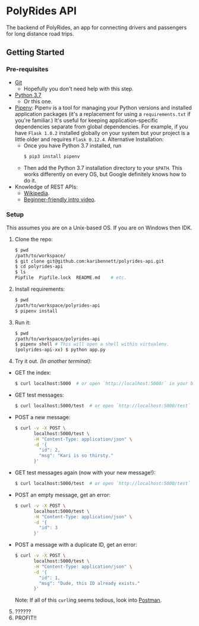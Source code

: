 PolyRides API
=============

The backend of PolyRides, an app for connecting drivers and passengers for long distance road trips.

## Getting Started
### Pre-requisites
- [Git](https://git-scm.com/downloads)
    - Hopefully you don't need help with this step.
- [Python 3.7](https://www.python.org/downloads/release/python-370/)
    - Or this one.
- [Pipenv](https://pipenv.readthedocs.io/en/latest/): Pipenv is a tool for managing your Python versions and installed application packages (it's a replacement for using a `requirements.txt` if you're familiar.) It's useful for keeping application-specific dependencies separate from global dependencies. For example, if you have `Flask 1.0.2` installed globally on your system but your project is a little older and requires `Flask 0.12.4`.
    Alternative Installation:
    - Once you have Python 3.7 installed, run 
        ```bash
        $ pip3 install pipenv
        ```
    - Then add the Python 3.7 installation directory to your `$PATH`. This works differently on every OS, but Google definitely knows how to do it.
- Knowledge of REST APIs:
    - [Wikipedia](https://en.wikipedia.org/wiki/Representational_state_transfer).
    - [Beginner-friendly intro video](https://www.youtube.com/watch?v=Q-BpqyOT3a8).

### Setup
This assumes you are on a Unix-based OS. If you are on Windows then IDK.
1. Clone the repo:
    ```bash
    $ pwd
    /path/to/workspace/
    $ git clone git@github.com:karibennett/polyrides-api.git
    $ cd polyrides-api
    $ ls
    Pipfile  Pipfile.lock  README.md    # etc.
    ```
2. Install requirements:
    ```bash
    $ pwd
    /path/to/workspace/polyrides-api
    $ pipenv install
    ```
3. Run it:
    ```bash
    $ pwd 
    /path/to/workspace/polyrides-api
    $ pipenv shell # This will open a shell within virtualenv.
    (polyrides-api-xx) $ python app.py
    ```
4. Try it out. _(In another terminal)_:
- GET the index:
    ```bash
    $ curl localhost:5000  # or open `http://localhost:5000/` in your browser.
    ```
- GET test messages:
    ```bash
    $ curl localhost:5000/test  # or open `http://localhost:5000/test` in your browser.
    ```
- POST a new message:
    ```bash
    $ curl -v -X POST \
           localhost:5000/test \
           -H "Content-Type: application/json" \
           -d '{
             "id": 2,
             "msg": "Kari is so thirsty."
           }'
    ```
- GET test messages again (now with your new message!):
    ```bash
    $ curl localhost:5000/test  # or open `http://localhost:5000/test` in your browser.
    ```
- POST an empty message, get an error:
    ```bash
    $ curl -v -X POST \
           localhost:5000/test \
           -H "Content-Type: application/json" \
           -d '{
             "id": 3
           }'
    ```
- POST a message with a duplicate ID, get an error:
    ```bash
    $ curl -v -X POST \
           localhost:5000/test \
           -H "Content-Type: application/json" \
           -d '{
             "id": 1,
             "msg": "Dude, this ID already exists."
           }'
    ```
    Note: If all of this `curl`ing seems tedious, look into [Postman](https://www.getpostman.com/).
5. ??????
6. PROFIT!!
